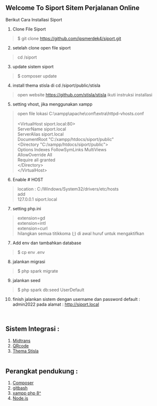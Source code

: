## Welcome To Siport Sitem Perjalanan Online

Berikut Cara Installasi Siport
1. Clone File Siport 
> $ git clone https://github.com/ipsmerdek4/siport.git

2. setelah clone open file siport 
> cd /siport

3. update sistem siport 
> $ composer update

4. install thema stisla di cd /siport/public/stisla
> open website https://github.com/stisla/stisla ikuti instruksi installasi

5. setting vhost, jika menggunakan xampp
> open file lokasi C:\xampp\apache\conf\extra\httpd-vhosts.conf
<br><br>
<VirtualHost siport.local&#58;80> <br>
&#32;&#32;&#32;ServerName siport.local <br>
&#32;&#32;&#32;ServerAlias siport.local <br>
&#32;&#32;&#32;DocumentRoot "C:/xampp/htdocs/siport/public" <br>
&#32;&#32;&#32;<Directory "C:/xampp/htdocs/siport/public"> <br>
&#32;&#32;&#32;&#32;&#32;Options Indexes FollowSymLinks MultiViews <br>
&#32;&#32;&#32;&#32;&#32;AllowOverride All<br>
&#32;&#32;&#32;&#32;&#32;Require all granted <br>
&#32;&#32;&#32;<&#47;Directory> <br>
<&#47;VirtualHost> <br>

6. Enable # HOST
> location : C:/Windows/System32/drivers/etc/hosts <br>
> add <br>
> 127.0.0.1 siport.local

7. setting php.ini
> extension=gd <br>
> extension=intl<br>
> extension=curl<br>
> hilangkan semua titikkoma (;) di awal huruf untuk mengaktifkan


7. Add env dan tambahkan database
> $ cp env .env

8. jalankan migrasi
> $ php spark migrate

9. jalankan seed
> $ php spark db:seed UserDefault

10. finish jalankan sistem dengan username dan password default : admin2022 pada alamat : http://siport.local

<br>

## Sistem Integrasi :
1. [Midtrans](https://midtrans.com/)
2. [QRcode](https://github.com/endroid/qr-code)
3. [Thema Stisla](https://github.com/stisla/stisla)
<br><br>
## Perangkat pendukung :
1. [Composer](https://getcomposer.org/)
2. [gitbash](https://git-scm.com/downloads)
3. [xampp php 8^](https://www.apachefriends.org/download.html)
4. [Node.js](https://nodejs.org/en/)



